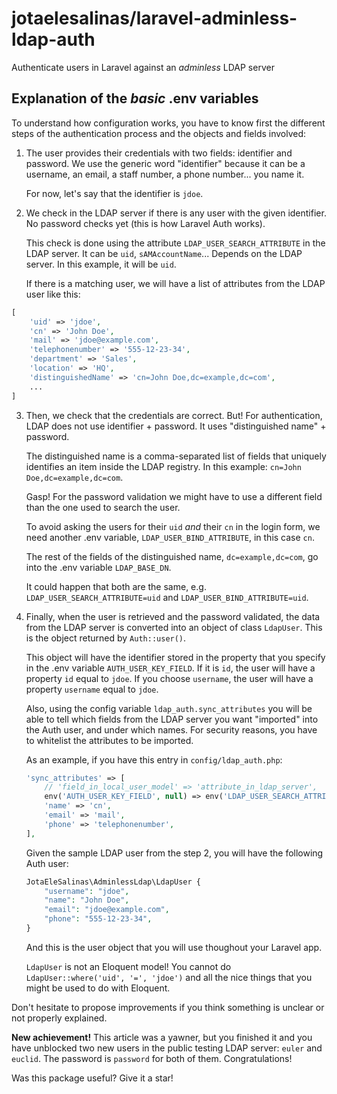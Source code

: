 # jotaelesalinas/laravel-adminless-ldap-auth

Authenticate users in Laravel against an _adminless_ LDAP server

## Explanation of the _basic_ .env variables

To understand how configuration works, you have to know first the different steps of the authentication process and the objects and fields involved:

1. The user provides their credentials with two fields: identifier and password. We use the generic word "identifier" because it can be a username, an email, a staff number, a phone number... you name it.

    For now, let's say that the identifier is `jdoe`.

2. We check in the LDAP server if there is any user with the given identifier. No password checks yet (this is how Laravel Auth works).

    This check is done using the attribute `LDAP_USER_SEARCH_ATTRIBUTE` in the LDAP server. It can be `uid`, `sAMAccountName`... Depends on the LDAP server. In this example, it will be `uid`.

    If there is a matching user, we will have a list of attributes from the LDAP user like this:

```php
[
    'uid' => 'jdoe',
    'cn' => 'John Doe',
    'mail' => 'jdoe@example.com',
    'telephonenumber' => '555-12-23-34',
    'department' => 'Sales',
    'location' => 'HQ',
    'distinguishedName' => 'cn=John Doe,dc=example,dc=com',
    ...
]
```

3. Then, we check that the credentials are correct. But! For authentication, LDAP does not use identifier + password. It uses "distinguished name" + password.

    The distinguished name is a comma-separated list of fields that uniquely identifies an item inside the LDAP registry. In this example: `cn=John Doe,dc=example,dc=com`.

    Gasp! For the password validation we might have to use a different field than the one used to search the user.

    To avoid asking the users for their `uid` _and_ their `cn` in the login form, we need another .env variable, `LDAP_USER_BIND_ATTRIBUTE`, in this case `cn`.

    The rest of the fields of the distinguished name, `dc=example,dc=com`, go into the .env variable `LDAP_BASE_DN`.

    It could happen that both are the same, e.g. `LDAP_USER_SEARCH_ATTRIBUTE=uid` and `LDAP_USER_BIND_ATTRIBUTE=uid`.

4. Finally, when the user is retrieved and the password validated, the data from the LDAP server is converted into an object of class `LdapUser`. This is the object returned by `Auth::user()`.

    This object will have the identifier stored in the property that you specify in the .env variable `AUTH_USER_KEY_FIELD`. If it is `id`, the user will have a property `id` equal to `jdoe`. If you choose `username`, the user will have a property `username` equal to `jdoe`.

    Also, using the config variable `ldap_auth.sync_attributes` you will be able to tell which fields from the LDAP server you want "imported" into the Auth user, and under which names. For security reasons, you have to whitelist the attributes to be imported.

    As an example, if you have this entry in `config/ldap_auth.php`:

    ```php
    'sync_attributes' => [
        // 'field_in_local_user_model' => 'attribute_in_ldap_server',
        env('AUTH_USER_KEY_FIELD', null) => env('LDAP_USER_SEARCH_ATTRIBUTE', null),
        'name' => 'cn',
        'email' => 'mail',
        'phone' => 'telephonenumber',
    ],
    ```

    Given the sample LDAP user from the step 2, you will have the following Auth user:

    ```php
    JotaEleSalinas\AdminlessLdap\LdapUser {
        "username": "jdoe",
        "name": "John Doe",
        "email": "jdoe@example.com",
        "phone": "555-12-23-34",
    }
    ```

    And this is the user object that you will use thoughout your Laravel app.

    `LdapUser` is not an Eloquent model! You cannot do `LdapUser::where('uid', '=', 'jdoe')` and all the nice things that you might be used to do with Eloquent.

Don't hesitate to propose improvements if you think something is unclear or not properly explained.

**New achievement!** This article was a yawner, but you finished it and you have unblocked two new users in the public testing LDAP server: `euler` and `euclid`. The password is `password` for both of them. Congratulations!

Was this package useful? Give it a star!
